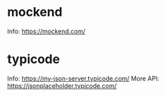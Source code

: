 # mockend
Info: https://mockend.com/

# typicode
Info: https://my-json-server.typicode.com/
More API: https://jsonplaceholder.typicode.com/
